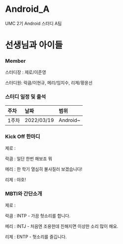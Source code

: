 # Android_A
UMC 2기 Android 스터디 A팀 

# 선생님과 아이들

### Member
스터디장 : 제로/이준영

스터디원: 락큼/이현규, 메리/임지수, 리제/황윤선

### 스터디 일정 및 출석

|주차|날짜|범위|
|:---|:---|:---|
|1주차|2022/03/19|Android~|

### Kick Off 한마디
제로 :

락큼 : 일단 한번 해보죠 뭐

메리 : 한 학기 열심히 불사질러 보겠습니다!

리제 : 야호!

### MBTI와 간단소개
제로 :

락큼 : INTP - 가끔 헛소리를 합니다.

메리 : INTJ - 처음엔 조용한데 친해지면 이상한 소리 많이 해요.

리제 : ENTP - 헛소리를 즐깁니다.
